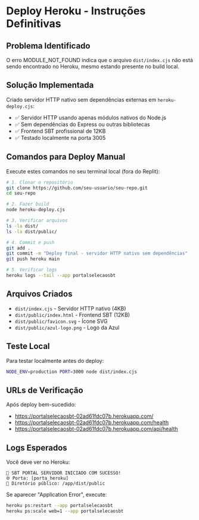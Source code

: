 # Deploy Heroku - Instruções Definitivas

## Problema Identificado
O erro MODULE_NOT_FOUND indica que o arquivo `dist/index.cjs` não está sendo encontrado no Heroku, mesmo estando presente no build local.

## Solução Implementada
Criado servidor HTTP nativo sem dependências externas em `heroku-deploy.cjs`:
- ✅ Servidor HTTP usando apenas módulos nativos do Node.js
- ✅ Sem dependências do Express ou outras bibliotecas
- ✅ Frontend SBT profissional de 12KB
- ✅ Testado localmente na porta 3005

## Comandos para Deploy Manual

Execute estes comandos no seu terminal local (fora do Replit):

```bash
# 1. Clonar o repositório
git clone https://github.com/seu-usuario/seu-repo.git
cd seu-repo

# 2. Fazer build
node heroku-deploy.cjs

# 3. Verificar arquivos
ls -la dist/
ls -la dist/public/

# 4. Commit e push
git add .
git commit -m "Deploy final - servidor HTTP nativo sem dependências"
git push heroku main

# 5. Verificar logs
heroku logs --tail --app portalselecaosbt
```

## Arquivos Criados
- `dist/index.cjs` - Servidor HTTP nativo (4KB)
- `dist/public/index.html` - Frontend SBT (12KB)  
- `dist/public/favicon.svg` - Ícone SVG
- `dist/public/azul-logo.png` - Logo da Azul

## Teste Local
Para testar localmente antes do deploy:
```bash
NODE_ENV=production PORT=3000 node dist/index.cjs
```

## URLs de Verificação
Após deploy bem-sucedido:
- https://portalselecaosbt-02ad61fdc07b.herokuapp.com/
- https://portalselecaosbt-02ad61fdc07b.herokuapp.com/health
- https://portalselecaosbt-02ad61fdc07b.herokuapp.com/api/health

## Logs Esperados
Você deve ver no Heroku:
```
🚀 SBT PORTAL SERVIDOR INICIADO COM SUCESSO!
🌐 Porta: [porta_heroku]
📁 Diretório público: /app/dist/public
```

Se aparecer "Application Error", execute:
```bash
heroku ps:restart --app portalselecaosbt
heroku ps:scale web=1 --app portalselecaosbt
```